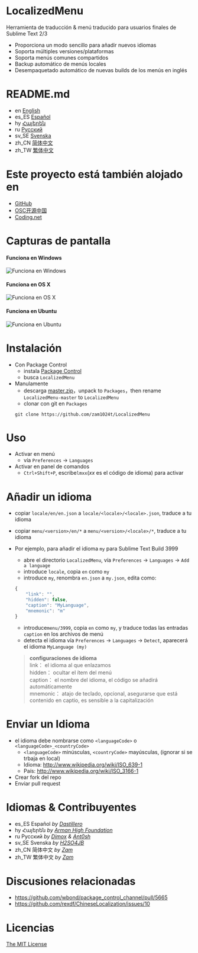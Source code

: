 # LocalizedMenu
Herramienta de traducción & menú traducido para usuarios finales de Sublime Text 2/3

- Proporciona un modo sencillo para añadir nuevos idiomas
- Soporta múltiples versiones/plataformas
- Soporta menús comunes compartidos
- Backup automático de menús locales
- Desempaquetado automático de nuevas builds de los menús en inglés

# README.md
- en [English](../README.md)
- es_ES [Español](README.es_ES.md)
- hy [Հայերեն](README.hy.md)
- ru [Русский](README.ru.md)
- sv_SE [Svenska](readme/README.sv_SE.md)
- zh_CN [简体中文](README.zh_CN.md)
- zh_TW [繁体中文](README.zh_TW.md)

# Este proyecto está también alojado en
- [GitHub](https://github.com/zam1024t/LocalizedMenu)
- [OSC开源中国](https://git.oschina.net/zam1024t/LocalizedMenu)
- [Coding.net](https://coding.net/u/zam1024t/p/LocalizedMenu/git)

# Capturas de pantalla
#### Funciona en Windows
![Funciona en Windows](https://raw.githubusercontent.com/zam1024t/LocalizedMenu/shots/shots/LocalizedMenu_win.gif)
#### Funciona en OS X
![Funciona en OS X](https://raw.githubusercontent.com/zam1024t/LocalizedMenu/shots/shots/LocalizedMenu_osx.gif)
#### Funciona en Ubuntu
![Funciona en Ubuntu](https://raw.githubusercontent.com/zam1024t/LocalizedMenu/shots/shots/LocalizedMenu_linux.gif)

# Instalación
- Con Package Control
	- instala [Package Control](https://packagecontrol.io/installation)
	- busca `LocalizedMenu`
- Manulamente
	- descarga [master.zip](https://github.com/zam1024t/LocalizedMenu/archive/master.zip)，unpack to `Packages`，then rename `LocalizedMenu-master` to `LocalizedMenu`
	- clonar con git en `Packages`
	```
	git clone https://github.com/zam1024t/LocalizedMenu
	```

# Uso
- Activar en menú
	- vía `Preferences` -> `Languages`
- Activar en panel de comandos
	- `Ctrl+Shift+P`, escribe`lmxx`(*xx* es el código de idioma) para activar

# Añadir un idioma
- copiar `locale/en/en.json` a `locale/<locale>/<locale>.json`, traduce a tu idioma
- copiar `menu/<version>/en/*` a `menu/<version>/<locale>/*`, traduce a tu idioma
- Por ejemplo, para añadir el idioma `my` para Sublime Text Build 3999
	- abre el directorio `LocalizedMenu`, vía `Preferences` -> `Languages` -> `Add a language`
	- introduce `locale`, copia `en` como `my`
	- introduce `my`, renombra `en.json` a `my.json`, edita como:

	```JavaScript
	{
		"link": "",
		"hidden": false,
		"caption": "MyLanguage",
		"mnemonic": "m"
	}
	```

	- introduce`menu/3999`, copia `en` como `my`, y traduce todas las entradas `caption` en los archivos de menú
	- detecta el idioma vía `Preferences` -> `Languages` -> `Detect`, aparecerá el idioma `MyLanguage (my)`

	> **configuraciones de idioma**<br>
	> link： el idioma al que enlazamos<br>
	> hidden： ocultar el ítem del menú<br>
	> caption： el nombre del idioma, el código se añadirá automáticamente<br>
	> mnemonic： atajo de teclado, opcional, asegurarse que está contenido en captio, es sensible a la capitalización

# Enviar un Idioma
- el idioma debe nombrarse como `<languageCode>` o `<languageCode>_<countryCode>`
	- `<languageCode>` minúsculas, `<countryCode>` mayúsculas, (ignorar si se trbaja en local)
	- Idioma: http://www.wikipedia.org/wiki/ISO_639-1
	- País: http://www.wikipedia.org/wiki/ISO_3166-1
- Crear fork del repo
- Enviar pull request

# Idiomas & Contribuyentes
- es_ES Español *by [Dastillero](https://github.com/dap39)*
- hy Հայերեն *by [Arman High Foundation](https://github.com/ArmanHigh)*
- ru Русский *by [Dimox](http://dimox.name) & [Ant0sh](https://github.com/Ant0sh)*
- sv_SE Svenska *by [H2SO4JB](https://github.com/H2SO4JB)*
- zh_CN 简体中文 *by [Zam](https://github.com/zam1024t)*
- zh_TW 繁体中文 *by [Zam](https://github.com/zam1024t)*

# Discusiones relacionadas
- https://github.com/wbond/package_control_channel/pull/5665
- https://github.com/rexdf/ChineseLocalization/issues/10

# Licencias
[The MIT License](LICENSE)
